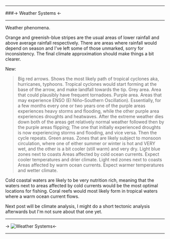 ***
###-> Weather Systems <-
***
Weather phenomena.

Orange and greenish-blue stripes are the usual areas of lower rainfall and above average rainfall respectively. There are areas where rainfall would depend on season and I've left some of those unmarked, sorry for inconsistency. The final climate approximation should make things a bit clearer.

New:
>Big red arrows. 
Shows the most likely path of tropical cyclones aka, hurricanes, typhoons. Tropical cyclones would start forming at the base of the arrow, and make landfall towards the tip.
>Grey area. 
Area that could plausibly have frequent tornadoes.
>Purple area.
Areas that may experience ENSO (El Niño–Southern Oscillation). Essentially, for a few months every one or two years one of the purple areas experiences heavy storms and flooding, while the other purple area experiences droughts and heatwaves. After the extreme weather dies down both of the areas get relatively normal weather followed then by the purple areas flipping; The one that initially experienced droughts is now experiencing storms and flooding, and vice versa. Then the cycle repeats.
>Green areas.
Zones that are likely subject to monsoon circulation, where one of either summer or winter is hot and VERY wet, and the other is a bit cooler (still warm) and very dry.
>Light blue zones next to coasts
Areas affected by cold ocean currents. Expect cooler temperatures and drier climate.
>Light red zones next to coasts
Areas affected by warm ocean currents. Expect warmer temperatures and wetter climate.

Cold coastal waters are likely to be very nutrition rich, meaning that the waters next to areas affected by cold currents would be the most optimal locations for fishing.
Coral reefs would most likely form in tropical waters where a warm ocean current flows.

Next post will be climate analysis, I might do a short tectonic analysis afterwards but I'm not sure about that one yet.
***
-> ![Weather Systems](https://files.catbox.moe/k2icrt.png)<-
***